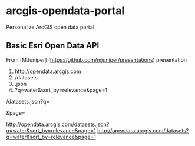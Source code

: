 # arcgis-opendata-portal

Personalize ArcGIS open data portal

## Basic Esri Open Data API  
From [MJuniper] (https://github.com/mjuniper/presentations) presentation

1. http://opendata.arcgis.com
2. /datasets
3. .json
4. ?q=water&sort_by=relevance&page=1

/datasets.json?q=<search string>&page=<page number>

http://opendata.arcgis.com/datasets.json?q=water&sort_by=relevance&page=1
http://opendata.arcgis.com/datasets?q=water&sort_by=relevance&page=1
